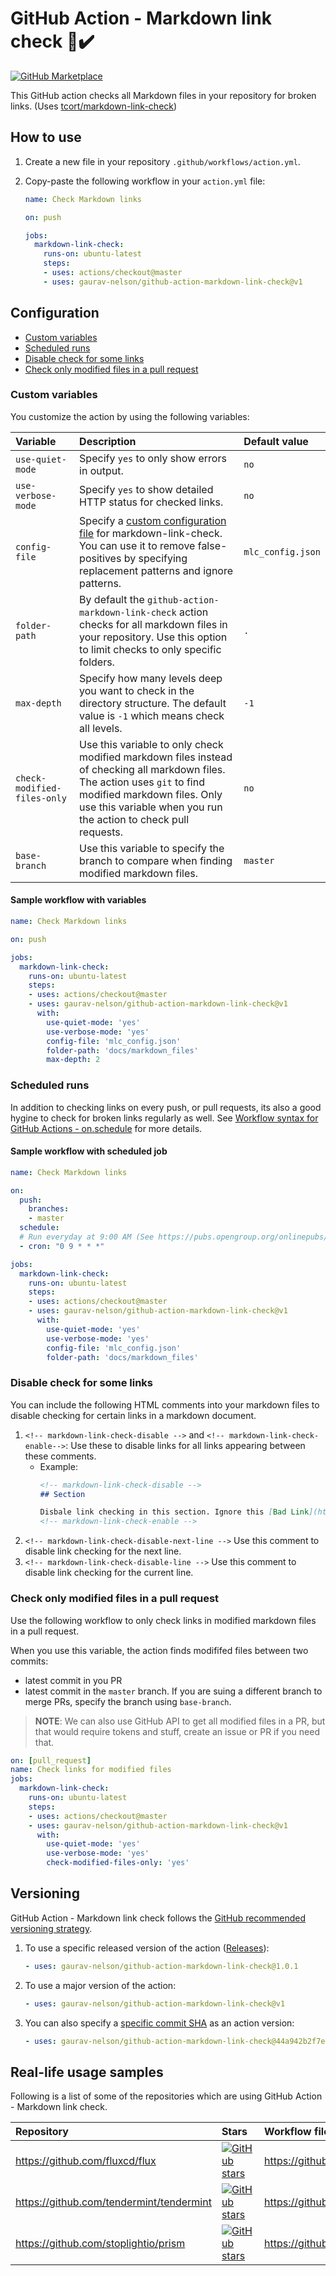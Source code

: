 # GitHub Action - Markdown link check 🔗✔️
[![GitHub Marketplace](https://img.shields.io/badge/GitHub%20Marketplace-Markdown%20link%20check-brightgreen?style=for-the-badge)](https://github.com/marketplace/actions/markdown-link-check)

This GitHub action checks all Markdown files in your repository for broken links. (Uses [tcort/markdown-link-check](https://github.com/tcort/markdown-link-check))

## How to use
1. Create a new file in your repository `.github/workflows/action.yml`.
1. Copy-paste the following workflow in your `action.yml` file:

   ```yml
   name: Check Markdown links
   
   on: push
   
   jobs:
     markdown-link-check:
       runs-on: ubuntu-latest
       steps:
       - uses: actions/checkout@master
       - uses: gaurav-nelson/github-action-markdown-link-check@v1
   ```

## Configuration

- [Custom variables](#custom-variables)
- [Scheduled runs](#scheduled-runs)
- [Disable check for some links](#disable-check-for-some-links)
- [Check only modified files in a pull request](#check-only-modified-files-in-a-pull-request)

### Custom variables
You customize the action by using the following variables:

| Variable | Description | Default value |
|:----------|:--------------|:-----------|
|`use-quiet-mode`| Specify `yes` to only show errors in output.| `no`|
|`use-verbose-mode`|Specify `yes` to show detailed HTTP status for checked links. |`no` |
|`config-file`|Specify a [custom configuration file](https://github.com/tcort/markdown-link-check#config-file-format) for markdown-link-check. You can use it to remove false-positives by specifying replacement patterns and ignore patterns.|`mlc_config.json`|
|`folder-path` |By default the `github-action-markdown-link-check` action checks for all markdown files in your repository. Use this option to limit checks to only specific folders. |`.` |
|`max-depth` |Specify how many levels deep you want to check in the directory structure. The default value is `-1` which means check all levels.|`-1` |
|`check-modified-files-only` |Use this variable to only check modified markdown files instead of checking all markdown files. The action uses `git` to find modified markdown files. Only use this variable when you run the action to check pull requests.|`no`|
|`base-branch`|Use this variable to specify the branch to compare when finding modified markdown files. |`master`|

#### Sample workflow with variables

```yml
name: Check Markdown links

on: push

jobs:
  markdown-link-check:
    runs-on: ubuntu-latest
    steps:
    - uses: actions/checkout@master
    - uses: gaurav-nelson/github-action-markdown-link-check@v1
      with:
        use-quiet-mode: 'yes'
        use-verbose-mode: 'yes'
        config-file: 'mlc_config.json'
        folder-path: 'docs/markdown_files'
        max-depth: 2
```

### Scheduled runs
In addition to checking links on every push, or pull requests, its also a good
hygine to check for broken links regularly as well. See
[Workflow syntax for GitHub Actions - on.schedule](https://help.github.com/en/actions/reference/workflow-syntax-for-github-actions#onschedule)
for more details.

#### Sample workflow with scheduled job

```yml
name: Check Markdown links

on: 
  push:
    branches:
    - master
  schedule:
  # Run everyday at 9:00 AM (See https://pubs.opengroup.org/onlinepubs/9699919799/utilities/crontab.html#tag_20_25_07)
  - cron: "0 9 * * *"

jobs:
  markdown-link-check:
    runs-on: ubuntu-latest
    steps:
    - uses: actions/checkout@master
    - uses: gaurav-nelson/github-action-markdown-link-check@v1
      with:
        use-quiet-mode: 'yes'
        use-verbose-mode: 'yes'
        config-file: 'mlc_config.json'
        folder-path: 'docs/markdown_files'
```

### Disable check for some links
You can include the following HTML comments into your markdown files to disable
checking for certain links in a markdown document.

1. `<!-- markdown-link-check-disable -->` and `<!-- markdown-link-check-enable-->`: Use these to disable links for all links appearing between these
    comments.
   - Example:
     ```md
     <!-- markdown-link-check-disable -->
     ## Section
     
     Disbale link checking in this section. Ignore this [Bad Link](https://exampleexample.cox)
     <!-- markdown-link-check-enable -->
     ```
2. `<!-- markdown-link-check-disable-next-line -->` Use this comment to disable link checking for the next line.
3. `<!-- markdown-link-check-disable-line -->` Use this comment to disable link
   checking for the current line.

### Check only modified files in a pull request

Use the following workflow to only check links in modified markdown files in a
pull request. 

When
you use this variable, the action finds modififed files between two commits:
- latest commit in you PR
- latest commit in the `master` branch. If you are suing a different branch to
  merge PRs, specify the branch using `base-branch`.

> **NOTE**: We can also use GitHub API to get all modified files in a PR, but that
> would require tokens and stuff, create an issue or PR if you need that.

```yml
on: [pull_request]
name: Check links for modified files
jobs:
  markdown-link-check:
    runs-on: ubuntu-latest
    steps:
    - uses: actions/checkout@master
    - uses: gaurav-nelson/github-action-markdown-link-check@v1
      with:
        use-quiet-mode: 'yes'
        use-verbose-mode: 'yes'
        check-modified-files-only: 'yes'

```

## Versioning
GitHub Action - Markdown link check follows the [GitHub recommended versioning strategy](https://github.com/actions/toolkit/blob/master/docs/action-versioning.md). 

1. To use a specific released version of the action ([Releases](https://github.com/gaurav-nelson/github-action-markdown-link-check/releases)):
   ```yml
   - uses: gaurav-nelson/github-action-markdown-link-check@1.0.1
   ```
1. To use a major version of the action:
   ```yml
   - uses: gaurav-nelson/github-action-markdown-link-check@v1
   ```
1. You can also specify a [specific commit SHA](https://github.com/gaurav-nelson/github-action-markdown-link-check/commits/master) as an action version:
   ```yml
   - uses: gaurav-nelson/github-action-markdown-link-check@44a942b2f7ed0dc101d556f281e906fb79f1f478
   ```

## Real-life usage samples

Following is a list of some of the repositories which are using GitHub Action -
Markdown link check.

| Repository| Stars | Workflow file |
|:----------|:--------------|:------------|
|https://github.com/fluxcd/flux|[![GitHub stars](https://img.shields.io/github/stars/fluxcd/flux?style=social)](https://github.com/fluxcd/flux/stargazers)| https://github.com/fluxcd/flux/blob/master/.github/workflows/docs.yaml|
|https://github.com/tendermint/tendermint|[![GitHub stars](https://img.shields.io/github/stars/tendermint/tendermint?style=social)](https://github.com/tendermint/tendermint/stargazers)| https://github.com/tendermint/tendermint/blob/master/.github/workflows/linkchecker.yml|
|https://github.com/stoplightio/prism|[![GitHub stars](https://img.shields.io/github/stars/stoplightio/prism?style=social)](https://github.com/stoplightio/prism/stargazers)| https://github.com/stoplightio/prism/blob/master/.github/workflows/markdown-links.yml|
